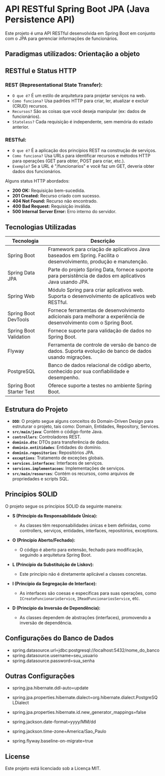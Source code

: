 # API RESTful Spring Boot JPA (Java Persistence API)

Este projeto é uma API RESTful desenvolvida em Spring Boot em conjunto com o JPA para gerenciar informações de funcionários.


## Paradigmas utilizados: Orientação a objeto


## RESTful e Status HTTP

### REST (Representational State Transfer):
- `O que é?` É um estilo de arquitetura para projetar serviços na web.
- `Como funciona?` Usa padrões HTTP para criar, ler, atualizar e excluir (CRUD) recursos.
- `Recursos?` São as coisas que você deseja manipular (ex: dados de funcionários).
- `Stateless?` Cada requisição é independente, sem memória do estado anterior.


### RESTful:
- `O que é?` É a aplicação dos princípios REST na construção de serviços.
- `Como funciona?` Usa URLs para identificar recursos e métodos HTTP para operações (GET para obter, POST para criar, etc.).
- `Exemplo?` Se a URL é "/funcionarios" e você faz um GET, deveria obter dados dos funcionários.


Alguns status HTTP abordados:
- **200 OK:** Requisição bem-sucedida.
- **201 Created:** Recurso criado com sucesso.
- **404 Not Found:** Recurso não encontrado.
- **400 Bad Request:** Requisição inválida.
- **500 Internal Server Error:** Erro interno do servidor.


## Tecnologias Utilizadas
| Tecnologia           | Descrição  |
|----------------------|------------|
| Spring Boot          | Framework para criação de aplicativos Java baseados em Spring. Facilita o desenvolvimento, produção e manutenção. |
| Spring Data JPA       | Parte do projeto Spring Data, fornece suporte para persistência de dados em aplicativos Java usando JPA. |
| Spring Web            | Módulo Spring para criar aplicativos web. Suporta o desenvolvimento de aplicativos web RESTful. |
| Spring Boot DevTools  | Fornece ferramentas de desenvolvimento adicionais para melhorar a experiência de desenvolvimento com o Spring Boot. |
| Spring Boot Validation| Fornece suporte para validação de dados no Spring Boot. |
| Flyway               | Ferramenta de controle de versão de banco de dados. Suporta evolução de banco de dados usando migrações. |
| PostgreSQL           | Banco de dados relacional de código aberto, conhecido por sua confiabilidade e desempenho. |
| Spring Boot Starter Test | Oferece suporte a testes no ambiente Spring Boot. |


## Estrutura do Projeto
  - **`DDD`**: O projeto segue alguns conceitos do Domain-Driven Design para estruturar o projeto, tais como: Domain, Entidades, Repository, Services.
  - **`src/main/java`**: Contém o código-fonte Java.
  - **`controllers`**: Controladores REST.
  - **`dominio.dto`**: DTOs para transferência de dados.
  - **`dominio.entitidades`**: Entidades do domínio.
  - **`dominio.repositorios`**: Repositórios JPA.
  - **`exceptions`**: Tratamento de exceções globais.
  - **`services.interfaces`**: Interfaces de serviços.
  - **`services.implementacoes`**: Implementações de serviços.
  - **`src/main/resources`**: Contém os recursos, como arquivos de propriedades e scripts SQL.


## Princípios SOLID

O projeto segue os princípios SOLID da seguinte maneira:

- **S (Princípio da Responsabilidade Única):**
  - As classes têm responsabilidades únicas e bem definidas, como controllers, serviços, entidades, interfaces, repositórios, exceptions.

- **O (Princípio Aberto/Fechado):**
  - O código é aberto para extensão, fechado para modificação, seguindo a arquitetura Spring Boot.

- **L (Princípio da Substituição de Liskov):**
  - Este princípio não é diretamente aplicável a classes concretas.

- **I (Princípio da Segregação de Interface):**
  - As interfaces são coesas e específicas para suas operações, como `ICreateFuncionarioService`, `IReadFuncionariosService`, etc.

- **D (Princípio da Inversão de Dependência):**
  - As classes dependem de abstrações (interfaces), promovendo a inversão de dependência.


## Configurações do Banco de Dados
- spring.datasource.url=jdbc:postgresql://localhost:5432/nome_do_banco
- spring.datasource.username=seu_usuario
- spring.datasource.password=sua_senha


## Outras Configurações
- spring.jpa.hibernate.ddl-auto=update
- spring.jpa.properties.hibernate.dialect=org.hibernate.dialect.PostgreSQLDialect
- spring.jpa.properties.hibernate.id.new_generator_mappings=false

- spring.jackson.date-format=yyyy/MM/dd
- spring.jackson.time-zone=America/Sao_Paulo

- spring.flyway.baseline-on-migrate=true


## License
Este projeto está licenciado sob a Licença MIT.

